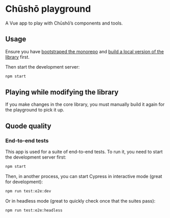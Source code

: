 # Chūshō playground

A Vue app to play with Chūshō’s components and tools.

## Usage

Ensure you have [bootstraped the monorepo](https://github.com/liip/chusho#project-setup) and [build a local version of the library](https://github.com/liip/chusho/tree/master/packages/chusho#build-for-production) first.

Then start the development server:

```bash
npm start
```

## Playing while modifying the library

If you make changes in the core library, you must manually build it again for the playground to pick it up.

## Quode quality

### End-to-end tests

This app is used for a suite of end-to-end tests. To run it, you need to start the development server first:

```bash
npm start
```

Then, in another process, you can start Cypress in interactive mode (great for development):

```bash
npm run test:e2e:dev
```

Or in headless mode (great to quickly check once that the suites pass):

```
npm run test:e2e:headless
```
